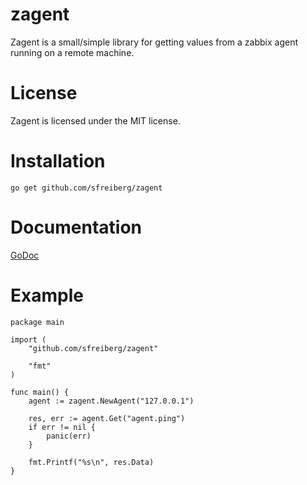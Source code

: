 zagent
======

Zagent is a small/simple library for getting values from a zabbix agent running on a remote machine.

License
=======

Zagent is licensed under the MIT license.

Installation
============
`go get github.com/sfreiberg/zagent`

Documentation
=============
[GoDoc](http://godoc.org/github.com/sfreiberg/zagent)

Example
=======

```
package main

import (
	"github.com/sfreiberg/zagent"

	"fmt"
)

func main() {
	agent := zagent.NewAgent("127.0.0.1")

	res, err := agent.Get("agent.ping")
	if err != nil {
		panic(err)
	}

	fmt.Printf("%s\n", res.Data)
}

```
